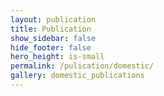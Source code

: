 ```yaml
---
layout: publication
title: Publication
show_sidebar: false
hide_footer: false
hero_height: is-small
permalink: /pulication/domestic/
gallery: domestic_publications
---
```

